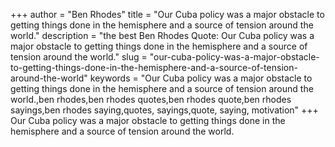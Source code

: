 +++
author = "Ben Rhodes"
title = "Our Cuba policy was a major obstacle to getting things done in the hemisphere and a source of tension around the world."
description = "the best Ben Rhodes Quote: Our Cuba policy was a major obstacle to getting things done in the hemisphere and a source of tension around the world."
slug = "our-cuba-policy-was-a-major-obstacle-to-getting-things-done-in-the-hemisphere-and-a-source-of-tension-around-the-world"
keywords = "Our Cuba policy was a major obstacle to getting things done in the hemisphere and a source of tension around the world.,ben rhodes,ben rhodes quotes,ben rhodes quote,ben rhodes sayings,ben rhodes saying,quotes, sayings,quote, saying, motivation"
+++
Our Cuba policy was a major obstacle to getting things done in the hemisphere and a source of tension around the world.
